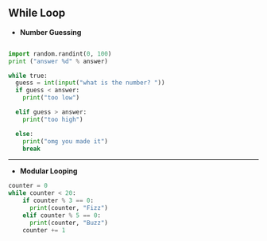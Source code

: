 While Loop
-------------------
* **Number Guessing**

```python

import random.randint(0, 100)
print ("answer %d" % answer)

while true:
  guess = int(input("what is the number? "))
  if guess < answer:
    print("too low")

  elif guess > answer:
    print("too high")

  else: 
    print("omg you made it")
    break

```

********************

* **Modular Looping**

```python
counter = 0
while counter < 20:
    if counter % 3 == 0:
      print(counter, "Fizz")
    elif counter % 5 == 0:
      print(counter, "Buzz")
    counter += 1

    
```
